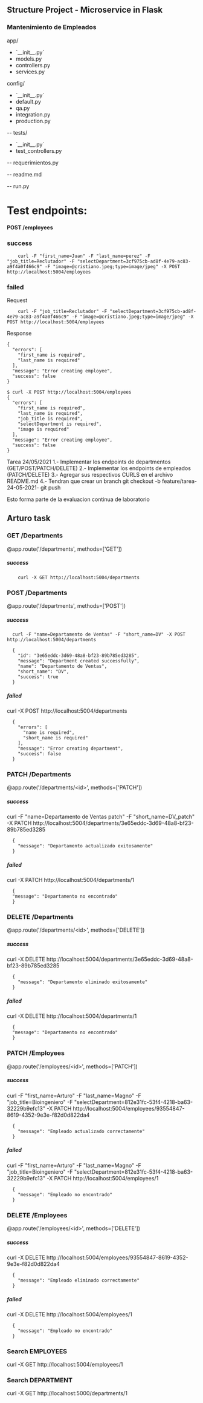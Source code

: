 ## Structure Project - Microservice in Flask

### Mantenimiento de Empleados

app/

<ul>
    <li>`__init__.py`</li>
    <li>models.py</li>
    <li>controllers.py</li>
    <li>services.py</li>
</ul>
config/
<ul>
    <li>`__init__.py`</li>
    <li>default.py</li>
    <li>qa.py</li>
    <li>integration.py</li>
    <li>production.py</li>
</ul>

-- tests/

<ul>
    <li>`__init__.py`</li>
    <li>test_controllers.py</li>
</ul>

-- requerimientos.py

-- readme.md

-- run.py

# Test endpoints:

#### POST /employees

### success

```
    curl -F "first_name=Juan" -F "last_name=perez" -F "job_title=Reclutador" -F "selectDepartment=3cf975cb-ad8f-4e79-ac83-a9f4a0f466c9" -F "image=@cristiano.jpeg;type=image/jpeg" -X POST http://localhost:5004/employees
```

### failed

Request

```
    curl -F "job_title=Reclutador" -F "selectDepartment=3cf975cb-ad8f-4e79-ac83-a9f4a0f466c9" -F "image=@cristiano.jpeg;type=image/jpeg" -X POST http://localhost:5004/employees
```

Response

```
{
  "errors": [
    "first_name is required",
    "last_name is required"
  ],
  "message": "Error creating employee",
  "success": false
}
```

```
$ curl -X POST http://localhost:5004/employees
{
  "errors": [
    "first_name is required",
    "last_name is required",
    "job_title is required",
    "selectDepartment is required",
    "image is required"
  ],
  "message": "Error creating employee",
  "success": false
}
```

Tarea 24/05/2021
1.- Implementar los endpoints de departmentos (GET/POST/PATCH/DELETE)
2.- Implementar los endpoints de empleados (PATCH/DELETE)
3.- Agregar sus respectivos CURLS en el archivo README.md
4.- Tendran que crear un branch
git checkout -b feature/tarea-24-05-2021-<username de gitbhub>
git push

Esto forma parte de la evaluacion continua de laboratorio

## Arturo task

### GET /Departments

@app.route('/departments', methods=['GET'])

##### success

```
    curl -X GET http://localhost:5004/departments
```

### POST /Departments

@app.route('/departments', methods=['POST'])

##### success

```
  curl -F "name=Departamento de Ventas" -F "short_name=DV" -X POST http://localhost:5004/departments

  {
    "id": "3e65eddc-3d69-48a8-bf23-89b785ed3285",
    "message": "Department created successfully",
    "name": "Departamento de Ventas",
    "short_name": "DV",
    "success": true
  }
```

##### failed

curl -X POST http://localhost:5004/departments

```
  {
    "errors": [
      "name is required",
      "short_name is required"
    ],
    "message": "Error creating department",
    "success": false
  }
```

### PATCH /Departments

@app.route('/departments/\<id>', methods=['PATCH'])

##### success

curl -F "name=Departamento de Ventas patch" -F "short_name=DV_patch" -X PATCH http://localhost:5004/departments/3e65eddc-3d69-48a8-bf23-89b785ed3285

```
  {
    "message": "Departamento actualizado exitosamente"
  }
```

##### failed

curl -X PATCH http://localhost:5004/departments/1

```
  {
  "message": "Departamento no encontrado"
  }
```

### DELETE /Departments

@app.route('/departments/\<id>', methods=['DELETE'])

##### success

curl -X DELETE http://localhost:5004/departments/3e65eddc-3d69-48a8-bf23-89b785ed3285

```
  {
    "message": "Departamento eliminado exitosamente"
  }
```

##### failed

curl -X DELETE http://localhost:5004/departments/1

```
  {
  "message": "Departamento no encontrado"
  }
```

### PATCH /Employees

@app.route('/employees/\<id>', methods=['PATCH'])

##### success

curl -F "first_name=Arturo" -F "last_name=Magno" -F "job_title=Bioingeniero" -F "selectDepartment=812e31fc-53f4-4218-ba63-32229b9efc13" -X PATCH http://localhost:5004/employees/93554847-8619-4352-9e3e-f82d0d822da4

```
  {
    "message": "Empleado actualizado correctamente"
  }
```

##### failed

curl -F "first_name=Arturo" -F "last_name=Magno" -F "job_title=Bioingeniero" -F "selectDepartment=812e31fc-53f4-4218-ba63-32229b9efc13" -X PATCH http://localhost:5004/employees/1

```
  {
    "message": "Empleado no encontrado"
  }
```

### DELETE /Employees

@app.route('/employees/\<id>', methods=['DELETE'])

##### success

curl -X DELETE http://localhost:5004/employees/93554847-8619-4352-9e3e-f82d0d822da4

```
  {
    "message": "Empleado eliminado correctamente"
  }
```

##### failed

curl -X DELETE http://localhost:5004/employees/1

```
  {
    "message": "Empleado no encontrado"
  }
```

### Search EMPLOYEES

curl -X GET http://localhost:5004/employees/1

### Search DEPARTMENT

curl -X GET http://localhost:5000/departments/1

